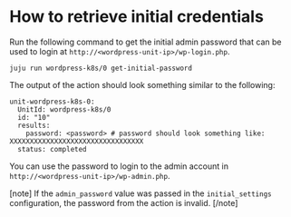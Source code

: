 # How to retrieve initial credentials

Run the following command to get the initial admin password that can be used to login at
`http://<wordpress-unit-ip>/wp-login.php`.

```
juju run wordpress-k8s/0 get-initial-password
```

The output of the action should look something similar to the following:

```
unit-wordpress-k8s-0:
  UnitId: wordpress-k8s/0
  id: "10"
  results:
    password: <password> # password should look something like: XXXXXXXXXXXXXXXXXXXXXXXXXXXXXXXXX
  status: completed
```

You can use the password to login to the admin account in `http://<wordpress-unit-ip>/wp-admin.php`.

[note]
If the `admin_password` value was passed in the `initial_settings` configuration, the
password from the action is invalid.
[/note]